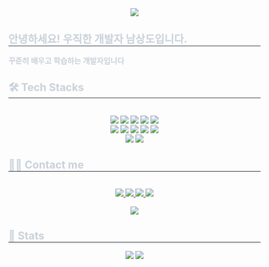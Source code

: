 <div align= "center">
    <img src="https://capsule-render.vercel.app/api?type=waving&color=0:66fffc,100:11d803&height=180&text=Hello!%20Developer%20NamSangDo&animation=twinkling&fontColor=000000&fontSize=50" />
    </div>
    <div style="text-align: left;"> 
    <h2 style="border-bottom: 1px solid #21262d; color: #c9d1d9;"> 안녕하세요! 우직한 개발자 남상도입니다. </h2>  
    <div style="font-weight: 700; font-size: 15px; text-align: left; color: #c9d1d9;"> 꾸준히 배우고 학습하는 개발자입니다 </div> 
    </div>
    <div style="text-align: left;">
    <h2 style="border-bottom: 1px solid #21262d; color: #c9d1d9;"> 🛠️ Tech Stacks </h2> <br> 
    <div  align= "center"> <img src="https://img.shields.io/badge/Spring-6DB33F?style=flat-square&logo=Spring&logoColor=white">
          <img src="https://img.shields.io/badge/HTML5-E34F26?style=flat-square&logo=HTML5&logoColor=white">
          <img src="https://img.shields.io/badge/CSS3-1572B6?style=flat-square&logo=CSS3&logoColor=white">
          <img src="https://img.shields.io/badge/Bootstrap-7952B3?style=flat-square&logo=Bootstrap&logoColor=white">
          <img src="https://img.shields.io/badge/Apache Tomcat-F8DC75?style=flat-square&logo=Apache Tomcat&logoColor=white">
          <br/><img src="https://img.shields.io/badge/Discord-5865F2?style=flat-square&logo=Discord&logoColor=white">
          <img src="https://img.shields.io/badge/Java-007396?style=flat-square&logo=Java&logoColor=white">
          <img src="https://img.shields.io/badge/MySQL-4479A1?style=flat-square&logo=MySQL&logoColor=white">
          <img src="https://img.shields.io/badge/MariaDB-003545?style=flat-square&logo=MariaDB&logoColor=white">
          <img src="https://img.shields.io/badge/Oracle-F80000?style=flat-square&logo=Oracle&logoColor=white">
          <br/><img src="https://img.shields.io/badge/Notion-000000?style=flat-square&logo=Notion&logoColor=white">
          <img src="https://img.shields.io/badge/Github-181717?style=flat-square&logo=Github&logoColor=white">
          </div>
    </div>
    <div style="text-align: left;">
    <h2 style="border-bottom: 1px solid #21262d; color: #c9d1d9;"> 🧑‍💻 Contact me </h2> <br> 
    <div align= "center"> <a href=https://www.instagram.com/sangdo.n/> <img src="https://img.shields.io/badge/Instagram-E4405F?style=flat-square&logo=Instagram&logoColor=white&link=https://www.instagram.com/sangdo.n/"> </a>
         <a href=https://nam-00.tistory.com/> <img src="https://img.shields.io/badge/Tistory-000000?style=flat-square&logo=Tistory&logoColor=white&link=https://nam-00.tistory.com/"> </a>
         <a href=https://pointed-sing-fc7.notion.site/111321e6d03080488020e4c1a69d6bea?pvs=4> <img src="https://img.shields.io/badge/Notion-000000?style=flat-square&logo=Notion&logoColor=white&link=https://pointed-sing-fc7.notion.site/111321e6d03080488020e4c1a69d6bea?pvs=4"> </a>
         <a href=mailto:no1fc2000@gmail.com> <img src="https://img.shields.io/badge/Gmail-EA4335?style=flat-square&logo=Gmail&logoColor=white&link=mailto:no1fc2000@gmail.com"> </a>
          </div>  <br> 
    <div align= "center"> <a href="https://hits.seeyoufarm.com"> <img src="https://hits.seeyoufarm.com/api/count/incr/badge.svg?url=https%3A%2F%2Fgithub.com%2FSangDo%2F&count_bg=%23000000&title_bg=%23000000&icon=github.svg&icon_color=%23FFFFFF&title=GitHub&edge_flat=false"/></a>
       </div> 
    </div>
    <div style="text-align: left;"> 
    <h2 style="border-bottom: 1px solid #21262d; color: #c9d1d9;"> 🏅 Stats </h2> <div align= "center"> <img src="https://github-readme-stats.vercel.app/api?username=SangDo&bg_color=60,3cd3a5,05577a&title_color=000000&text_color=000000"
         /> <img src="https://github-readme-stats.vercel.app/api/top-langs/?username=SangDo&layout=compact&bg_color=60,3cd3a5,05577a&title_color=000000&text_color=000000"
           /> </div> 
    </div>
    
